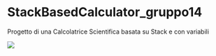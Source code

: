 # StackBasedCalculator_gruppo14
Progetto di una Calcolatrice Scientifica basata su Stack e con variabili

<p>
<a href = "https://github.com/francescopiocirillo/StackBasedCalculator_gruppo14/milestone/1">
  <img src="https://img.shields.io/github/milestones/progress-percent/francescopiocirillo/StackBasedCalculator_gruppo14?color=yellow&style=flat-square" /></a>
</p>
